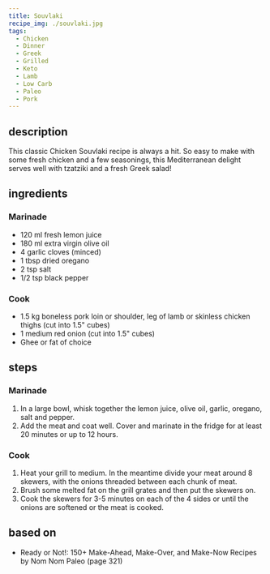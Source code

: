 ```yaml
---
title: Souvlaki
recipe_img: ./souvlaki.jpg
tags:
  - Chicken
  - Dinner
  - Greek
  - Grilled
  - Keto
  - Lamb
  - Low Carb
  - Paleo
  - Pork
---
```


<!-- markdownlint-disable MD024 -->

## description

This classic Chicken Souvlaki recipe is always a hit. So easy to make with some fresh chicken and a few seasonings, this Mediterranean delight serves well with tzatziki and a fresh Greek salad!

## ingredients

### Marinade

- 120 ml fresh lemon juice
- 180 ml extra virgin olive oil
- 4 garlic cloves (minced)
- 1 tbsp dried oregano
- 2 tsp salt
- 1/2 tsp black pepper

### Cook

- 1.5 kg boneless pork loin or shoulder, leg of lamb or skinless chicken thighs (cut into 1.5" cubes)
- 1 medium red onion (cut into 1.5" cubes)
- Ghee or fat of choice

## steps

### Marinade

1. In a large bowl, whisk together the lemon juice, olive oil, garlic, oregano, salt and pepper.
2. Add the meat and coat well. Cover and marinate in the fridge for at least 20 minutes or up to 12 hours.

### Cook

1. Heat your grill to medium. In the meantime divide your meat around 8 skewers, with the onions threaded between each chunk of meat.
2. Brush some melted fat on the grill grates and then put the skewers on.
3. Cook the skewers for 3-5 minutes on each of the 4 sides or until the onions are softened or the meat is cooked.

## based on

- Ready or Not!: 150+ Make-Ahead, Make-Over, and Make-Now Recipes by Nom Nom Paleo (page 321)
<!-- markdownlint-enable MD024 -->
